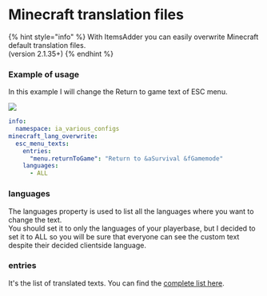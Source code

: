 # Minecraft translation files

{% hint style="info" %}
With ItemsAdder you can easily overwrite Minecraft default translation files.  
\(version 2.1.35+\)
{% endhint %}

### Example of usage

In this example I will change the Return to game text of ESC menu.

![](../../../.gitbook/assets/image%20%2831%29.png)

```yaml
info:
  namespace: ia_various_configs
minecraft_lang_overwrite:
  esc_menu_texts:
    entries:
      "menu.returnToGame": "Return to &aSurvival &fGamemode"
    languages:
      - ALL
```

### languages

The languages property is used to list all the languages where you want to change the text.  
You should set it to only the languages of your playerbase, but I decided to set it to ALL so you will be sure that everyone can see the custom text despite their decided clientside language.

### entries

It's the list of translated texts. You can find the [complete list here](https://gist.github.com/LoneDev6/1df03fd853b2b244a7348216c8fa909d).



